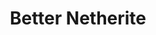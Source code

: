 ---
layout: post
title: Better Netherite
permalink: /addons/compliance32x/Better%20Netherite
comments: true
comments-id: Better Netherite
header-img: compliance32x/addons/Better Netherite.jpg

long_text: If you make netherite, you definitely need diamond and gold, so this texture pack makes netherite look diamond and gold.

authors:
  - Cubihead

download:
  - 1.17:
    - https://www.planetminecraft.com/texture-pack/better-netherite-java-for-compliance-c32x/
  - 1.17 Emissive:
    - https://github.com/Compliance-Addons/Addons/raw/master/32x/Better%20Netherite/Emissive%20Better%20Netherite%20Java%20C32x.zip
  - 1.17.x Bedrock:
    - https://www.planetminecraft.com/texture-pack/better-netherite-bedrock-for-compliance-32x/

---
